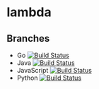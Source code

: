 # lambda

## Branches
- Go [![Build Status](https://travis-ci.org/gipde/lambda.svg?branch=go)](https://travis-ci.org/gipde/lambda)
- Java [![Build Status](https://travis-ci.org/gipde/lambda.svg?branch=java)](https://travis-ci.org/gipde/lambda)
- JavaScript [![Build Status](https://travis-ci.org/gipde/lambda.svg?branch=js)](https://travis-ci.org/gipde/lambda)
- Python [![Build Status](https://travis-ci.org/gipde/lambda.svg?branch=python)](https://travis-ci.org/gipde/lambda)
